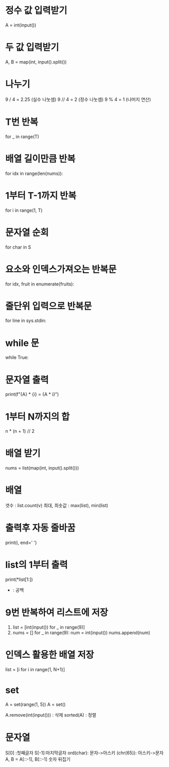 # 정수 값 입력받기
A = int(input())

# 두 값 입력받기
A, B = map(int, input().split())    

# 나누기
9 / 4 = 2.25 (실수 나눗셈)
9 // 4 = 2 (정수 나눗셈)
9 % 4 = 1 (나머지 연산)

# T번 반복
for _ in range(T)

# 배열 길이만큼 반복
for idx in range(len(nums)):

# 1부터 T-1까지 반복
for i in range(1, T)

# 문자열 순회
for char in S

# 요소와 인덱스가져오는 반복문
for idx, fruit in enumerate(fruits):

# 줄단위 입력으로 반복문
for line in sys.stdin:

# while 문
while True:

# 문자열 출력
print(f"{A} * {i} = {A * i}")

# 1부터 N까지의 합
n * (n + 1) // 2

# 배열 받기
nums = list(map(int, input().split()))

# 배열 
갯수 : list.count(v)
최대, 최솟값 : max(list), min(list)

# 출력후 자동 줄바꿈
print(i, end=' ')

# list의 1부터 출력 
print(*list[1:])
* : 공백

# 9번 반복하여 리스트에 저장
1) list = [int(input()) for _ in range(9)]
2) nums = []
   for _ in range(9):
        num = int(input())
        nums.append(num)

# 인덱스 활용한 배열 저장
list = [i for i in range(1, N+1)]

# set 
A = set(range(1, 5))
A = set() 

A.remove(int(input())) : 삭제 
sorted(A) : 정렬

# 문자열
S[0] :첫째글자
S[-1]:마지막글자
ord(char): 문자->아스키
(chr(65)): 아스키->문자
A, B = A[::-1], B[::-1] 숫자 뒤집기